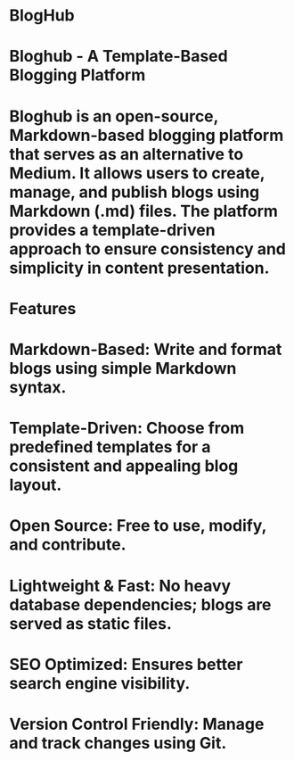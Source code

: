 # BlogHub

# Bloghub - A Template-Based Blogging Platform

# Bloghub is an open-source, Markdown-based blogging platform that serves as an alternative to Medium. It allows users to create, manage, and publish blogs using Markdown (.md) files. The platform provides a template-driven approach to ensure consistency and simplicity in content presentation.

 # Features

# Markdown-Based: Write and format blogs using simple Markdown syntax.

# Template-Driven: Choose from predefined templates for a consistent and appealing blog layout.

# Open Source: Free to use, modify, and contribute.

# Lightweight & Fast: No heavy database dependencies; blogs are served as static files.

# SEO Optimized: Ensures better search engine visibility.

# Version Control Friendly: Manage and track changes using Git.
